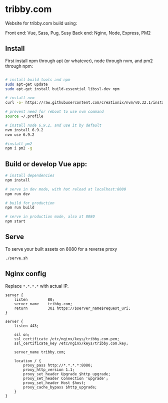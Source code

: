 # tribby.com

Website for tribby.com build using:

Front end: Vue, Sass, Pug, Susy
Back end: Nginx, Node, Express, PM2

## Install

First install npm through apt (or whatever), node through nvm, and pm2 through npm:

``` bash

# install build tools and npm
sudo apt-get update
sudo apt-get install build-essential libssl-dev npm

# install nvm
curl -o- https://raw.githubusercontent.com/creationix/nvm/v0.32.1/install.sh | bash

# prevent need for reboot to use nvm command
source ~/.profile

# install node 6.9.2, and use it by default
nvm install 6.9.2
nvm use 6.9.2

#install pm2
npm i pm2 -g 
```

## Build or develop Vue app:

``` bash
# install dependencies
npm install

# serve in dev mode, with hot reload at localhost:8080
npm run dev

# build for production
npm run build

# serve in production mode, also at 8080
npm start
```

## Serve
To serve your built assets on 8080 for a reverse proxy

``` bash
./serve.sh
```

## Nginx config

Replace `*.*.*.*` with actual IP.

```
server {
    listen         80;
    server_name    tribby.com;
    return         301 https://$server_name$request_uri;
}

server {
    listen 443;

    ssl on;
    ssl_certificate /etc/nginx/keys/tribby.com.pem;
    ssl_certificate_key /etc/nginx/keys/tribby.com.key;

    server_name tribby.com;
    
    location / {
        proxy_pass http://*.*.*.*:8080;
        proxy_http_version 1.1;
        proxy_set_header Upgrade $http_upgrade;
        proxy_set_header Connection 'upgrade';
        proxy_set_header Host $host;
        proxy_cache_bypass $http_upgrade;
    }
}
```
